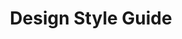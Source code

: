 ---
published: true
layout: landing-page
lang: en
title: "Design Style Guide"
"meta-title": "Healthcare.gov's Design Style Guide Page"
"meta-description": "Healthcare.gov's Design Style Guide Page"
---